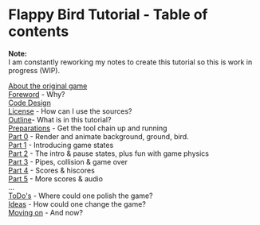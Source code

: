 # Flappy Bird Tutorial - Table of contents

**Note:**<br>
I am constantly reworking my notes to create this tutorial so this is work in progress (WIP).

[About the original game](About_FB.md)<br>
[Foreword](Foreword.md) - Why?<br>
[Code Design](Code-Design.md)<br>
[License](License.md) - How can I use the sources?<br>
[Outline](Outline.md)- What is in this tutorial? <br>
[Preparations](Toolchain.md) - Get the tool chain up and running<br>
[Part 0](FlappyBird_0.md) - Render and animate background, ground, bird.<br>
[Part 1](FlappyBird_1.md) - Introducing game states<br>
[Part 2](FlappyBird_2.md) - The intro & pause states, plus fun with game physics<br>
[Part 3](FlappyBird_3.md) - Pipes, collision & game over<br>
[Part 4](FlappyBird_4.md) - Scores & hiscores<br>
[Part 5](FlappyBird_5.md) - More scores & audio<br>
...<br>
[ToDo's](Todo.md) - Where could one polish the game?<br>
[Ideas](Ideas.md) - How could one change the game?<br>
[Moving on](Next.md) - And now?<br>
